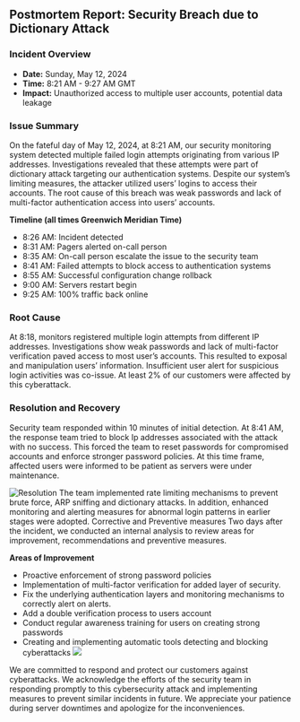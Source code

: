 ## Postmortem Report: Security Breach due to Dictionary Attack

### Incident Overview
- **Date:** Sunday, May 12, 2024
- **Time:** 8:21 AM - 9:27 AM GMT
- **Impact:** Unauthorized access to multiple user accounts, potential data leakage

### Issue Summary
On the fateful day of May 12, 2024, at 8:21 AM, our security monitoring system detected multiple failed login attempts originating from various IP addresses. Investigations revealed that these attempts were part of dictionary attack targeting our authentication systems. Despite our system’s limiting measures, the attacker utilized users’ logins to access their accounts. The root cause of this breach was weak passwords and lack of multi-factor authentication access into users’ accounts.

**Timeline (all times Greenwich Meridian Time)**
*	8:26 AM: Incident detected
*	8:31 AM: Pagers alerted on-call person
*	8:35 AM: On-call person escalate the issue to the security team
*	8:41 AM: Failed attempts to block access to authentication systems
*	8:55 AM: Successful configuration change rollback
*	9:00 AM: Servers restart begin
*	9:25 AM: 100% traffic back online

### Root Cause
At 8:18, monitors registered multiple login attempts from different IP addresses. Investigations show weak passwords and lack of multi-factor verification paved access to most user’s accounts. This resulted to exposal and manipulation users’ information. Insufficient user alert for suspicious login activities was co-issue. At least 2% of our customers were affected by this cyberattack.

### Resolution and Recovery
Security team responded within 10 minutes of initial detection. At 8:41 AM, the response team tried to block Ip addresses associated with the attack with no success. This forced the team to reset passwords for compromised accounts and enforce stronger password policies. At this time frame, affected users were informed to be patient as servers were under maintenance.

![Resolution](https://www.google.com/url?sa=i&url=https%3A%2F%2Fwww.cartertoons.com%2Fproduct%2Fblister-pack-data-security%2F&psig=AOvVaw3HHq8-DGnxB-YYBIiz_KqM&ust=1715615893485000&source=images&cd=vfe&opi=89978449&ved=0CBIQjRxqFwoTCIj65OS-iIYDFQAAAAAdAAAAABAE)
The team implemented rate limiting mechanisms to prevent brute force, ARP sniffing and dictionary attacks. In addition, enhanced monitoring and alerting measures for abnormal login patterns in earlier stages were adopted. 
Corrective and Preventive measures
Two days after the incident, we conducted an internal analysis to review areas for improvement, recommendations and preventive measures.

**Areas of Improvement**
*	Proactive enforcement of strong password policies
*	Implementation of multi-factor verification for added layer of security.
*	Fix the underlying authentication layers and monitoring mechanisms to correctly alert on alerts.
*	Add a double verification process to users account
*	Conduct regular awareness training for users on creating strong passwords
*	Creating and implementing automatic tools detecting and blocking cyberattacks
![](https://www.google.com/url?sa=i&url=https%3A%2F%2Fwww.facebook.com%2FFreedomFireCommunications%2Fphotos%2Fa.611580949231120%2F1280532605669281%2F%3Ftype%3D3&psig=AOvVaw3HHq8-DGnxB-YYBIiz_KqM&ust=1715615893485000&source=images&cd=vfe&opi=89978449&ved=0CBIQjRxqFwoTCIj65OS-iIYDFQAAAAAdAAAAABAW)

We are committed to respond and protect our customers against cyberattacks. We acknowledge the efforts of the security team in responding promptly to this cybersecurity attack and implementing measures to prevent similar incidents in future. We appreciate your patience during server downtimes and apologize for the inconveniences.
